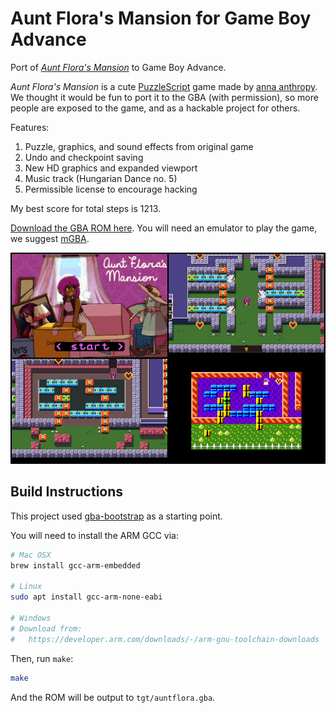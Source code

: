 Aunt Flora's Mansion for Game Boy Advance
=========================================

Port of [_Aunt Flora's Mansion_](https://w.itch.io/aunt-floras-mansion) to Game Boy Advance.

_Aunt Flora's Mansion_ is a cute [PuzzleScript](https://www.puzzlescript.net/) game made by
[anna anthropy](https://w.itch.io/).  We thought it would be fun to port it to the GBA (with
permission), so more people are exposed to the game, and as a hackable project for others.

Features:

1. Puzzle, graphics, and sound effects from original game
2. Undo and checkpoint saving
3. New HD graphics and expanded viewport
4. Music track (Hungarian Dance no. 5)
5. Permissible license to encourage hacking

My best score for total steps is 1213.

[Download the GBA ROM here](https://github.com/velipso/auntflora/releases/download/v0.8/auntflora.gba).
You will need an emulator to play the game, we suggest [mGBA](https://mgba.io).

![Screenshot](screenshot.png)

Build Instructions
------------------

This project used [gba-bootstrap](https://github.com/AntonioND/gba-bootstrap) as a starting point.

You will need to install the ARM GCC via:

```bash
# Mac OSX
brew install gcc-arm-embedded

# Linux
sudo apt install gcc-arm-none-eabi

# Windows
# Download from:
#   https://developer.arm.com/downloads/-/arm-gnu-toolchain-downloads
```

Then, run `make`:

```bash
make
```

And the ROM will be output to `tgt/auntflora.gba`.
